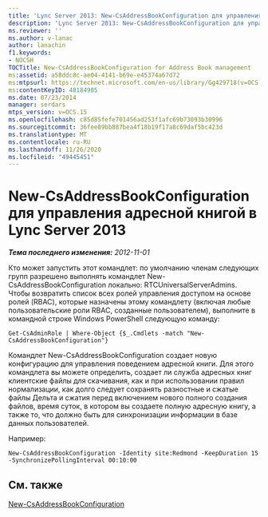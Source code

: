 ```yaml
---
title: 'Lync Server 2013: New-CsAddressBookConfiguration для управления адресными книгами'
description: 'Lync Server 2013: New-CsAddressBookConfiguration для управления адресными книгами.'
ms.reviewer: ''
ms.author: v-lanac
author: lanachin
f1.keywords:
- NOCSH
TOCTitle: New-CsAddressBookConfiguration for Address Book management
ms:assetid: a58ddc8c-ae04-4141-b69e-e45374a67d72
ms:mtpsurl: https://technet.microsoft.com/en-us/library/Gg429718(v=OCS.15)
ms:contentKeyID: 48184985
ms.date: 07/23/2014
manager: serdars
mtps_version: v=OCS.15
ms.openlocfilehash: c85d85fefe701456ad253f1afc69b73093b30996
ms.sourcegitcommit: 36fee89bb887bea4f18b19f17a8c69daf5bc423d
ms.translationtype: MT
ms.contentlocale: ru-RU
ms.lasthandoff: 11/26/2020
ms.locfileid: "49445451"
---
```

# <a name="new-csaddressbookconfiguration-for-address-book-management-in-lync-server-2013"></a>New-CsAddressBookConfiguration для управления адресной книгой в Lync Server 2013

<div data-xmlns="http://www.w3.org/1999/xhtml">

<div class="topic" data-xmlns="http://www.w3.org/1999/xhtml" data-msxsl="urn:schemas-microsoft-com:xslt" data-cs="https://msdn.microsoft.com/">

<div data-asp="https://msdn2.microsoft.com/asp">



</div>

<div id="mainSection">

<div id="mainBody">

<span> </span>

_**Тема последнего изменения:** 2012-11-01_

Кто может запустить этот командлет: по умолчанию членам следующих групп разрешено выполнять командлет New-CsAddressBookConfiguration локально: RTCUniversalServerAdmins. Чтобы возвратить список всех ролей управления доступом на основе ролей (RBAC), которые назначены этому командлету (включая любые пользовательские роли RBAC, созданные пользователем), выполните в командной строке Windows PowerShell следующую команду:

    Get-CsAdminRole | Where-Object {$_.Cmdlets -match "New-CsAddressBookConfiguration"}

Командлет New-CsAddressBookConfiguration создает новую конфигурацию для управления поведением адресной книги. Для этого командлета вы можете определить, создает ли служба адресных книг клиентские файлы для скачивания, как и при использовании правил нормализации, как долго следует сохранять разностные и сжатые файлы Дельта и сжатия перед включением нового полного создания файлов, время суток, в котором вы создаете полную адресную книгу, а также то, что должно быть для синхронизации информации в базе данных пользователей.

Например:

    New-CsAddressBookConfiguration -Identity site:Redmond -KeepDuration 15 -SynchronizePollingInterval 00:10:00

<div>

## <a name="see-also"></a>См. также


[New-CsAddressBookConfiguration](https://docs.microsoft.com/powershell/module/skype/New-CsAddressBookConfiguration)  
  

</div>

</div>

<span> </span>

</div>

</div>

</div>

